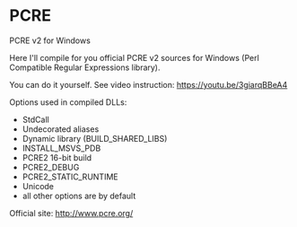 # PCRE
PCRE v2 for Windows

Here I'll compile for you official PCRE v2 sources for Windows (Perl Compatible Regular Expressions library).

You can do it yourself. See video instruction: https://youtu.be/3giarqBBeA4

Options used in compiled DLLs:

 - StdCall
 - Undecorated aliases
 - Dynamic library (BUILD_SHARED_LIBS)
 - INSTALL_MSVS_PDB
 - PCRE2 16-bit build
 - PCRE2_DEBUG
 - PCRE2_STATIC_RUNTIME
 - Unicode
 - all other options are by default

Official site: http://www.pcre.org/
